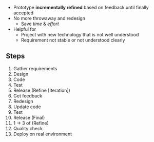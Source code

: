 - Prototype **incrementally refined** based on feedback until finally accepted
- No more throwaway and redesign
	- Save *time* & *effort*
- Helpful for 
	- Project with new technology that is not well understood
	- Requirement not stable or not understood clearly
## Steps
1. Gather requirements
2. Design
3. Code
4. Test
5. Release
(Refine \[Iteration])
1. Get feedback
2. Redesign
3. Update code
4. Test
5. Release
(Final)
1. 1 -> 3 of (Refine)
2. Quality check
3. Deploy on real environment
